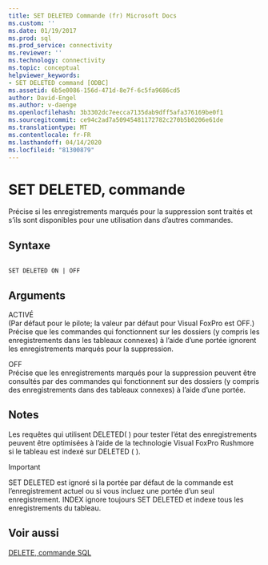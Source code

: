 ```yaml
---
title: SET DELETED Commande (fr) Microsoft Docs
ms.custom: ''
ms.date: 01/19/2017
ms.prod: sql
ms.prod_service: connectivity
ms.reviewer: ''
ms.technology: connectivity
ms.topic: conceptual
helpviewer_keywords:
- SET DELETED command [ODBC]
ms.assetid: 6b5e0086-156d-471d-8e7f-6c5fa9686cd5
author: David-Engel
ms.author: v-daenge
ms.openlocfilehash: 3b3302dc7eecca7135dab9dff5afa376169be0f1
ms.sourcegitcommit: ce94c2ad7a50945481172782c270b5b0206e61de
ms.translationtype: MT
ms.contentlocale: fr-FR
ms.lasthandoff: 04/14/2020
ms.locfileid: "81300879"
---
```

# <a name="set-deleted-command"></a>SET DELETED, commande
Précise si les enregistrements marqués pour la suppression sont traités et s’ils sont disponibles pour une utilisation dans d’autres commandes.  
  
## <a name="syntax"></a>Syntaxe  
  
```  
  
SET DELETED ON | OFF  
```  
  
## <a name="arguments"></a>Arguments  
 ACTIVÉ  
 (Par défaut pour le pilote; la valeur par défaut pour Visual FoxPro est OFF.) Précise que les commandes qui fonctionnent sur les dossiers (y compris les enregistrements dans les tableaux connexes) à l’aide d’une portée ignorent les enregistrements marqués pour la suppression.  
  
 OFF  
 Précise que les enregistrements marqués pour la suppression peuvent être consultés par des commandes qui fonctionnent sur des dossiers (y compris des enregistrements dans des tableaux connexes) à l’aide d’une portée.  
  
## <a name="remarks"></a>Notes  
 Les requêtes qui utilisent DELETED( ) pour tester l’état des enregistrements peuvent être optimisées à l’aide de la technologie Visual FoxPro Rushmore si le tableau est indexé sur DELETED ( ).  
  
> [!IMPORTANT]  
>  SET DELETED est ignoré si la portée par défaut de la commande est l’enregistrement actuel ou si vous incluez une portée d’un seul enregistrement. INDEX ignore toujours SET DELETED et indexe tous les enregistrements du tableau.  
  
## <a name="see-also"></a>Voir aussi  
 [DELETE, commande SQL](../../odbc/microsoft/delete-sql-command.md)
